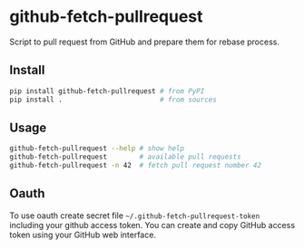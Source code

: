 # github-fetch-pullrequest
Script to pull request from GitHub and prepare them for rebase process.

## Install
~~~bash
pip install github-fetch-pullrequest # from PyPI
pip install .                        # from sources
~~~

## Usage
~~~bash
github-fetch-pullrequest --help # show help
github-fetch-pullrequest        # available pull requests
github-fetch-pullrequest -n 42  # fetch pull request number 42
~~~

## Oauth
To use oauth create secret file `~/.github-fetch-pullrequest-token` including your
github access token. You can create and copy GitHub access token using your
GitHub web interface.
